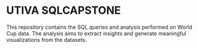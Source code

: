 # UTIVA SQLCAPSTONE
This repository contains the SQL queries and analysis performed on World Cup data. 
The analysis aims to extract insights and generate meaningful visualizations from the datasets.
